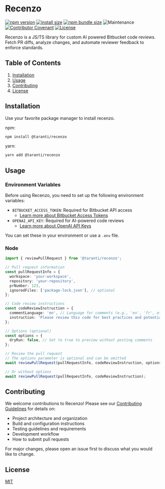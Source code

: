 # Recenzo

[![npm version](https://img.shields.io/npm/v/@taranti/recenzo.svg)](https://www.npmjs.org/package/@taranti/recenzo)
[![install size](https://img.shields.io/badge/dynamic/json?url=https://packagephobia.com/v2/api.json?p=@taranti/recenzo&query=$.install.pretty&label=install%20size)](https://packagephobia.now.sh/result?p=@taranti/recenzo)
[![npm bundle size](https://img.shields.io/bundlephobia/minzip/@taranti/recenzo)](https://bundlephobia.com/package/@taranti/recenzo@latest)
![Maintenance](https://img.shields.io/maintenance/yes/2025)
[![Contributor Covenant](https://img.shields.io/badge/Contributor%20Covenant-2.1-4baaaa.svg)](CODE_OF_CONDUCT.md)
[![License](https://img.shields.io/github/license/AlanTaranti/recenzo.svg)](LICENSE)

Recenzo is a JS/TS library for custom AI powered Bitbucket code reviews. Fetch PR diffs, analyze changes, and automate reviewer feedback to enforce standards.

## Table of Contents

1. [Installation](#installation)
2. [Usage](#usage)
3. [Contributing](#contributing)
4. [License](#license)

## Installation

Use your favorite package manager to install recenzo.

npm:

```bash
npm install @taranti/recenzo
```

yarn:

```bash
yarn add @taranti/recenzo
```

## Usage

### Environment Variables

Before using Recenzo, you need to set up the following environment variables:

- `BITBUCKET_ACCESS_TOKEN`: Required for Bitbucket API access
  - [Learn more about Bitbucket Access Tokens](https://support.atlassian.com/bitbucket-cloud/docs/access-tokens/)
- `OPENAI_API_KEY`: Required for AI-powered code reviews
  - [Learn more about OpenAI API Keys](https://platform.openai.com/docs/overview)

You can set these in your environment or use a `.env` file.

### Node

```typescript
import { reviewPullRequest } from '@taranti/recenzo';

// Pull request information
const pullRequestInfo = {
  workspace: 'your-workspace',
  repository: 'your-repository',
  prNumber: 123,
  ignoredFiles: ['package-lock.json'], // optional
};

// Code review instructions
const codeReviewInstruction = {
  commentLanguage: 'en', // Language for comments (e.g., 'en', 'fr', etc.)
  instruction: 'Please review this code for best practices and potential bugs.',
};

// Options (optional)
const options = {
  dryRun: false, // Set to true to preview without posting comments
};

// Review the pull request
// The options parameter is optional and can be omitted
await reviewPullRequest(pullRequestInfo, codeReviewInstruction, options);

// Or without options
await reviewPullRequest(pullRequestInfo, codeReviewInstruction);
```

## Contributing

We welcome contributions to Recenzo! Please see our [Contributing Guidelines](CONTRIBUTING.md) for details on:

- Project architecture and organization
- Build and configuration instructions
- Testing guidelines and requirements
- Development workflow
- How to submit pull requests

For major changes, please open an issue first to discuss what you would like to change.

## License

[MIT](LICENSE)

